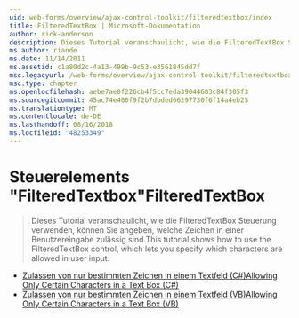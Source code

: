 ```yaml
---
uid: web-forms/overview/ajax-control-toolkit/filteredtextbox/index
title: FilteredTextBox | Microsoft-Dokumentation
author: rick-anderson
description: Dieses Tutorial veranschaulicht, wie die FilteredTextBox Steuerung verwenden, können Sie angeben, welche Zeichen in einer Benutzereingabe zulässig sind.
ms.author: riande
ms.date: 11/14/2011
ms.assetid: c1a80d2c-4a13-499b-9c53-e3561845dd7f
msc.legacyurl: /web-forms/overview/ajax-control-toolkit/filteredtextbox
msc.type: chapter
ms.openlocfilehash: aebe7ae0f226cb4f5cc7eda39044683c84f305f3
ms.sourcegitcommit: 45ac74e400f9f2b7dbded66297730f6f14a4eb25
ms.translationtype: MT
ms.contentlocale: de-DE
ms.lasthandoff: 08/16/2018
ms.locfileid: "48253349"
---
```

<a name="filteredtextbox"></a><span data-ttu-id="7589c-103">Steuerelements "FilteredTextbox"</span><span class="sxs-lookup"><span data-stu-id="7589c-103">FilteredTextBox</span></span>
====================
> <span data-ttu-id="7589c-104">Dieses Tutorial veranschaulicht, wie die FilteredTextBox Steuerung verwenden, können Sie angeben, welche Zeichen in einer Benutzereingabe zulässig sind.</span><span class="sxs-lookup"><span data-stu-id="7589c-104">This tutorial shows how to use the FilteredTextBox control, which lets you specify which characters are allowed in user input.</span></span>


- [<span data-ttu-id="7589c-105">Zulassen von nur bestimmten Zeichen in einem Textfeld (C#)</span><span class="sxs-lookup"><span data-stu-id="7589c-105">Allowing Only Certain Characters in a Text Box (C#)</span></span>](allowing-only-certain-characters-in-a-text-box-cs.md)
- [<span data-ttu-id="7589c-106">Zulassen von nur bestimmten Zeichen in einem Textfeld (VB)</span><span class="sxs-lookup"><span data-stu-id="7589c-106">Allowing Only Certain Characters in a Text Box (VB)</span></span>](allowing-only-certain-characters-in-a-text-box-vb.md)
